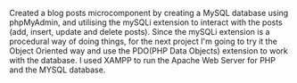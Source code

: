 Created a blog posts microcomponent by creating a MySQL database using phpMyAdmin, and utilising the mySQLi extension to interact with the posts (add, insert, update and delete posts). Since the mySQLi extension is a procedural way of doing things, for the next project I'm going to try it the Object Oriented way and use the PDO(PHP Data Objects) extension to work with the database. I used XAMPP to run the Apache Web Server for PHP and the MYSQL database.
